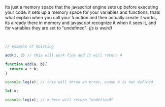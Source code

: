 Its just a memory space that the javascript engine sets up before executing your code. it sets up a memory space for your variables and functions, thats what explain when you call your function and then actually create it works, its already there in memory and javascript recognize it when it sees it, and for variables they are set to "undefined".  *(js is weird)*

</br>

```js
// example of hoisting

add(2, 2) // this will work fine and it will return 4

function add(a, b){
  return a + b;
}

console.log(x); // this will throw an error, cause x is not defined 

let x;

console.log(x); // x here will return "undefined"
```
